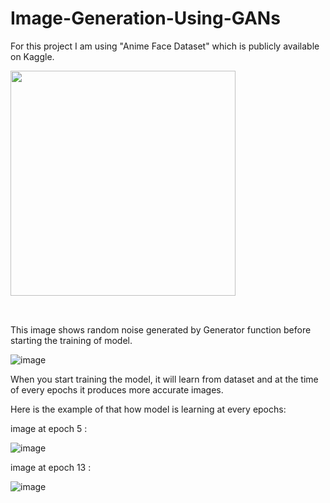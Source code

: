 # Image-Generation-Using-GANs

For this project I am using "Anime Face Dataset" which is publicly available on Kaggle. 

<img src="https://i.imgur.com/NaKtJs0.png" width="360" height="360" style="margin-bottom:32px"/>

This image shows random noise generated by Generator function before starting the training of model.

![image](https://user-images.githubusercontent.com/57864056/160383746-3e1f306f-dab9-479d-ad95-bd1458bb9ab1.png)

When you start training the model, it will learn from dataset and at the time of every epochs it produces more accurate images.

Here is the example of that how model is learning at every epochs:

image at epoch 5 :

![image](https://user-images.githubusercontent.com/57864056/160425006-3271d7fd-e2b1-4d7a-b085-c2071d41ca63.png)

image at epoch 13 :

![image](https://user-images.githubusercontent.com/57864056/160425115-eefd8471-8cce-45a9-9ac0-51373467499d.png)
